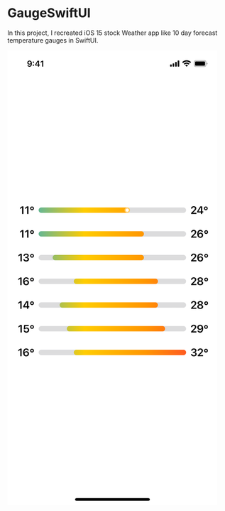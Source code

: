 # GaugeSwiftUI

In this project, I recreated iOS 15 stock Weather app like 10 day forecast temperature gauges in SwiftUI.

![Screenshot with iOS 15 stock Weather app like 10 day forecast temperature gauges which shows minimum and maximum temperature of all days along with current temperature knob for today.](/hero-image.png)
